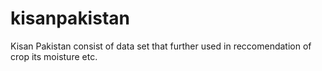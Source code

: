 # kisanpakistan
Kisan Pakistan consist of data set that further used in reccomendation of crop its moisture etc.
